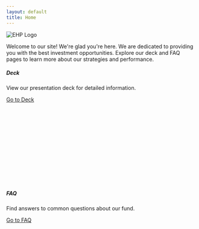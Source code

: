```yaml
---
layout: default
title: Home
---
```

<!-- Welcome Banner -->
<div class="container mt-4">
  <div class="text-center">
    <img src="{{ site.baseurl }}/assets/images/Earth_Horizon_transparent_white_text.png" alt="EHP Logo" class="img-fluid">
    <p class="lead mt-3">Welcome to our site! We're glad you're here. We are dedicated to providing you with the best investment opportunities. Explore our deck and FAQ pages to learn more about our strategies and performance.</p>
  </div>
  <div class="row">
    <div class="col-md-6">
      <div class="card mb-4" style="background-image: url('{{ site.baseurl }}/assets/images/deck_preview_7-16-24.png'); height: 300px;">
        <div class="card-body text-center">
          <h5 class="card-title">Deck</h5>
          <p class="card-text">View our presentation deck for detailed information.</p>
          <a href="{{ site.baseurl }}/deck" class="btn btn-primary">Go to Deck</a>
        </div>
      </div>
    </div>
    <div class="col-md-6">
      <div class="card mb-4" style="background-image: url('{{ site.baseurl }}/assets/images/faq_preview.png_7-16-24'); height: 300px;">
        <div class="card-body text-center">
          <h5 class="card-title">FAQ</h5>
          <p class="card-text">Find answers to common questions about our fund.</p>
          <a href="{{ site.baseurl }}/faq" class="btn btn-primary">Go to FAQ</a>
        </div>
      </div>
    </div>
  </div>
</div>
